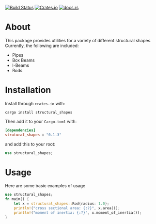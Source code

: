[![Build Status](https://travis-ci.com/cmccomb/structural-shapes.svg?branch=main)](https://travis-ci.com/cmccomb/structural-shapes)
[![Crates.io](https://img.shields.io/crates/v/structural-shapes.svg)](https://crates.io/crates/structural-shapes)
[![docs.rs](https://docs.rs/structural-shapes/badge.svg)](https://docs.rs/structural-shapes)
# About
This package provides utilities for a variety of different structural shapes. Currently, the following are included:
- Pipes
- Box Beams
- I-Beams
- Rods

# Installation
Install through ``crates.io`` with:
```shell script
cargo install structural_shapes
```

Then add it to your `Cargo.toml` with:
```toml
[dependencies]
strutural_shapes = "0.1.3"
```
and add this to your root:
```rust
use structural_shapes;
```
# Usage
Here are some basic examples of usage

```rust
use structural_shapes;
fn main() {
    let x = structural_shapes::Rod{radius: 1.0};
    println!("cross sectional area: {:?}", x.area());
    println!("moment of inertia: {:?}", x.moment_of_inertia());
}
```
